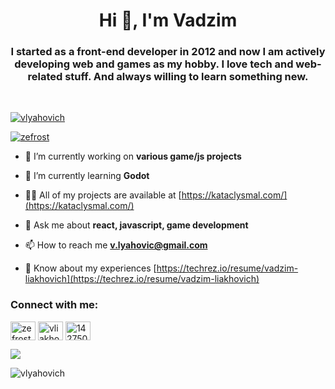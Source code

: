 <h1 align="center">Hi 👋, I'm Vadzim</h1>
<h3 align="center">I started as a front-end developer in 2012 and now I am actively developing web and games as my hobby. I love tech and web-related stuff. And always willing to learn something new.</h3>
<br/>
<p align="left"> <a href="https://github.com/ryo-ma/github-profile-trophy"><img src="https://github-profile-trophy.vercel.app/?username=vlyahovich&theme=onedark&title=MultiLanguage,Commits,Repositories&margin-w=15&no-frame=true" alt="vlyahovich" /></a> </p>

<p align="left"> <a href="https://twitter.com/zefrost" target="blank"><img src="https://img.shields.io/twitter/follow/zefrost?logo=twitter&style=for-the-badge" alt="zefrost" /></a> </p>

- 🔭 I’m currently working on **various game/js projects**

- 🌱 I’m currently learning **Godot**

- 👨‍💻 All of my projects are available at [https://kataclysmal.com/](https://kataclysmal.com/)

- 💬 Ask me about **react, javascript, game development**

- 📫 How to reach me **v.lyahovic@gmail.com**

- 📄 Know about my experiences [https://techrez.io/resume/vadzim-liakhovich](https://techrez.io/resume/vadzim-liakhovich)

<h3 align="left">Connect with me:</h3>
<p align="left">
<a href="https://twitter.com/zefrost" target="blank"><img align="center" src="https://raw.githubusercontent.com/rahuldkjain/github-profile-readme-generator/master/src/images/icons/Social/twitter.svg" alt="zefrost" height="30" width="40" /></a>
<a href="https://linkedin.com/in/vliakhovich" target="blank"><img align="center" src="https://raw.githubusercontent.com/rahuldkjain/github-profile-readme-generator/master/src/images/icons/Social/linked-in-alt.svg" alt="vliakhovich" height="30" width="40" /></a>
<a href="https://stackoverflow.com/users/14275097" target="blank"><img align="center" src="https://raw.githubusercontent.com/rahuldkjain/github-profile-readme-generator/master/src/images/icons/Social/stack-overflow.svg" alt="14275097" height="30" width="40" /></a>
</p>

<p><img align="center" src="https://github-readme-stats.vercel.app/api/top-langs/?username=vlyahovich&theme=onedark&layout=compact&hide_border=true"/> </p>

<p><img align="center" src="https://github-readme-streak-stats.herokuapp.com/?user=vlyahovich&theme=dark&hide_border=true&background=292C33" alt="vlyahovich" /></p>
